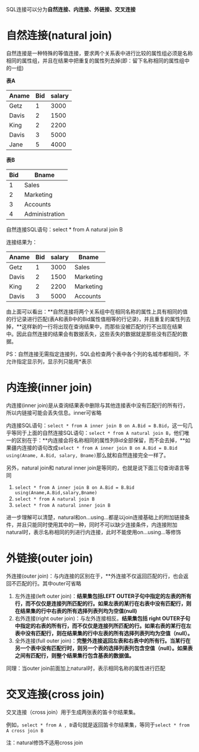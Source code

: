 SQL连接可以分为**自然连接、内连接、外链接、交叉连接**

# 自然连接(natural join)

自然连接是一种特殊的等值连接，要求两个关系表中进行比较的属性组必须是名称相同的属性组，并且在结果中把重复的属性列去掉(即：留下名称相同的属性组中的一组)

**表A**

| Aname | Bid  | salary |
| ----- | ---- | ------ |
| Getz  | 1    | 3000   |
| Davis | 2    | 1500   |
| King  | 2    | 2200   |
| Davis | 3    | 5000   |
| Jane  | 5    | 4000   |

**表B**

| Bid  | Bname          |
| ---- | -------------- |
| 1    | Sales          |
| 2    | Marketing      |
| 3    | Accounts       |
| 4    | Administration |

自然连接SQL语句：select * from A natural join B

连接结果为：

| Aname | Bid  | salary | Bname     |
| ----- | ---- | ------ | --------- |
| Getz  | 1    | 3000   | Sales     |
| Davis | 2    | 1500   | Marketing |
| King  | 2    | 2200   | Marketing |
| Davis | 3    | 5000   | Accounts  |

由上面可以看出：**自然连接将两个关系组中在相同名称的属性上具有相同的值的行记录进行匹配(表A和表B中的Bid属性值相等的行记录)，并且重复的属性列去掉，**这样新的一行将出现在查询结果中，而那些没被匹配的行不出现在结果中。因此自然连接的结果会有数据丢失，这些丢失的数据就是那些没有匹配的数据。

PS：自然连接无需指定连接列，SQL会检查两个表中各个列的名城市都相同，不允许指定显示列，显示列只能用*表示

# 内连接(inner join)

内连接(inner join)是从查询结果表中删除与其他连接表中没有匹配行的所有行，所以内链接可能会丢失信息。inner可省略

内连接SQL语句：`select * from A inner join B on A.Bid = B.Bid`，这一句几乎等同于上面的自然连接SQL语句：`select * from A natural join B`，他们唯一的区别在于：**内连接会将名称相同的属性列Bid全部保留，而不会去掉，**如果疆内连接的语句改成`select * from A inner join B on A.Bid = B.Bid using(Aname, A.Bid, salary, Bname)`那么就和自然连接完全一样了。

另外，natural join和 natural inner join是等同的，也就是说下面三句查询语言等同

1. `select * from A inner join B on A.Bid = B.Bid using(Aname,A.Bid,salary,Bname)`
2. `select * from A natural join B`
3. `select * from A natural inner join B`

进一步理解可以清楚，natural和on...using...都是以join连接基础上的附加链接条件，并且只能同时使用其中的一种，同时不可以缺少连接条件，内连接附加natural时，表示名称相同的列进行内连接，此时不能使用on...using...等修饰

# 外链接(outer join)

外连接(outer join)：与内连接的区别在于，**外连接不仅返回匹配的行，也会返回不匹配的行。其中outer可省略

1. 左外连接(left outer join)：**结果集包括LEFT OUTER子句中指定的左表的所有行，而不仅仅是连接列所匹配的行。如果左表的某行在右表中没有匹配行，则在结果集的行中右表的所有选择列表列均为空值(null)**
2. 右外连接(right outer join)：与左外连接相反。**结果集包括  right OUTER子句中指定的右表的所有行，而不仅仅是连接列所匹配的行。如果右表的某行在左表中没有匹配行，则在结果集的行中左表的所有选择列表列均为空值（null）。**
3. 全外连接(full outer join)：**完整外连接返回左表和右表中的所有行。当某行在另一个表中没有匹配行时，则另一个表的选择列表列包含空值（null）。如果表之间有匹配行，则整个结果集行包含基表的数据值。**

同理：当outer join前面加上natural时，表示相同名称的属性进行匹配

# 交叉连接(cross join)

交叉连接（cross join）用于生成两张表的笛卡尔结果集。

例如，`select * from A , B`语句就是返回笛卡尔结果集，等同于`select * from A cross join B`

注：natural修饰不适用cross join
